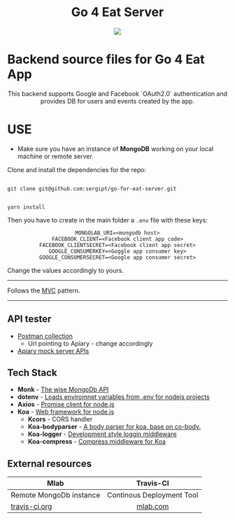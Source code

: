 
<h1 align="center">Go 4 Eat Server</h1>
<div align="center">
<img src="https://github.com/sergipt/go-for-eat-server/blob/feature/documentation/assets/appIcone.png?raw=true">
</div>

# Backend source files for Go 4 Eat App

<div align="center">
This backend supports Google and Facebook `OAuth2.0` authentication and provides DB for users and events
created by the app.
</div>

# USE

+ Make sure you have an instance of **MongoDB** working on your local machine or remote server.

Clone and install the dependencies for the repo:

<code>
git clone git@github.com:sergipt/go-for-eat-server.git

yarn install
</code>

Then you have to create in the main folder a `.env` file with these keys:
<div align="center">

```dotenv
MONGOLAB_URI=<mongodb host>
FACEBOOK_CLIENT=<Facebook client app code>
FACEBOOK_CLIENTSECRET=<Facebook client app secret>
GOOGLE_CONSUMERKEY=<Goggle app consumer key>
GOOGLE_CONSUMERSECRET=<Google app consumer secret>
```

</div>

Change the values accordingly to yours.

***
Follows the [MVC](https://en.wikipedia.org/wiki/Model%E2%80%93view%E2%80%93controller) pattern.
***

## API tester

+ [Postman collection](https://www.getpostman.com/collections/fe388c40163fa169bada)
  + Url pointing to Apiary - change accordingly
+ [Apiary mock server APIs](https://go4eat.docs.apiary.io/#reference)

## Tech Stack

+ **Monk** - [The wise MongoDb API](https://github.com/Automattic/monk)
+ **dotenv** - [Loads enviromnet variables from .env for nodejs projects](https://github.com/motdotla/dotenv)
+ **Axios** - [Promise client for node.js](https://github.com/axios/axios)
+ **Koa** - [Web framework for node.js](http://koajs.com/)
  + **Kcors** - CORS handler
  + **Koa-bodyparser** - [A body parser for koa, base on co-body.](https://github.com/koajs/bodyparser)
  + **Koa-logger** - [Development style loggin middleware](https://github.com/koajs/logger)
  + **Koa-compress** - [Compress middleware for Koa](https://github.com/koajs/compress)

## External resources

|      Mlab     | Travis-CI     |
| ------------- |:-------------:|
| Remote MongoDb instance      | Continous Deployment Tool |
| [travis-ci.org](travis-ci.org)      | [mlab.com](https://www.mlab.com)      |